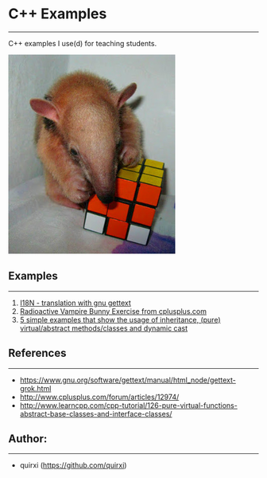 # C++ Examples
---
C++ examples I use(d) for teaching students.

![Tamdandua Student](pijama_wuerfel.jpg)

## Examples
---
1. [I18N - translation with gnu gettext](i18n/i18n.cpp)
2. [Radioactive Vampire Bunny Exercise from cplusplus.com](radioactiveBunnyPopulation/instruction.txt)
2. [5 simple examples that show the usage of inheritance, (pure) virtual/abstract methods/classes and dynamic cast](animalsInheritanceVirtualAbstractClassDynamicCastExample/src)


## References
---
* https://www.gnu.org/software/gettext/manual/html_node/gettext-grok.html
* http://www.cplusplus.com/forum/articles/12974/
* http://www.learncpp.com/cpp-tutorial/126-pure-virtual-functions-abstract-base-classes-and-interface-classes/

## Author:
---
* quirxi (https://github.com/quirxi)
